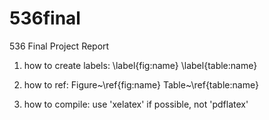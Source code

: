 536final
========

536 Final Project Report

1. how to create labels: \label{fig:name}   \label{table:name}

2. how to ref: Figure~\ref{fig:name}   Table~\ref{table:name}

3. how to compile: use 'xelatex' if possible, not 'pdflatex'